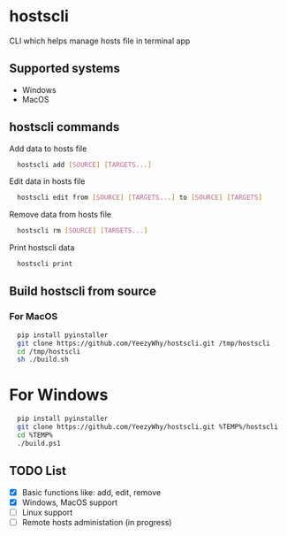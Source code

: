 # hostscli

CLI which helps manage hosts file in terminal app


## Supported systems

- Windows
- MacOS


## hostscli commands

Add data to hosts file

```bash
  hostscli add [SOURCE] [TARGETS...]
```

Edit data in hosts file

```bash
  hostscli edit from [SOURCE] [TARGETS...] to [SOURCE] [TARGETS]
```

Remove data from hosts file

```bash
  hostscli rm [SOURCE] [TARGETS...]
```

Print hostscli data

```bash
  hostscli print
```

## Build hostscli from source

### For MacOS

```bash
  pip install pyinstaller
  git clone https://github.com/YeezyWhy/hostscli.git /tmp/hostscli
  cd /tmp/hostscli
  sh ./build.sh
```

# For Windows

```bash
  pip install pyinstaller
  git clone https://github.com/YeezyWhy/hostscli.git %TEMP%/hostscli
  cd %TEMP%
  ./build.ps1
```


## TODO List

- [x] Basic functions like: add, edit, remove
- [x] Windows, MacOS support
- [ ] Linux support
- [ ] Remote hosts administation (in progress)
